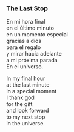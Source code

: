 
### The Last Stop

En mi hora final  
en el último minuto  
en un momento especial  
gracias a dios  
para el regalo  
y mirar hacia adelante  
a mi próxima parada  
En el universo.

In my final hour   
at the last minute   
in a special moment  
I thank god  
for the gift  
and look forward  
to my next stop  
in the universe.
